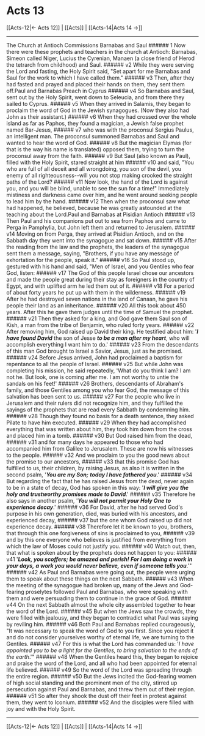 # Acts 13

[[Acts-12|← Acts 12]] | [[Acts]] | [[Acts-14|Acts 14 →]]
***

The Church at Antioch Commissions Barnabas and Saul ###### 1 Now there were these prophets and teachers in the church at Antioch: Barnabas, Simeon called Niger, Lucius the Cyrenian, Manaen (a close friend of Herod the tetrarch from childhood) and Saul. ###### v2 While they were serving the Lord and fasting, the Holy Spirit said, "Set apart for me Barnabas and Saul for the work to which I have called them." ###### v3 Then, after they had fasted and prayed and placed their hands on them, they sent them off.Paul and Barnabas Preach in Cyprus ###### v4 So Barnabas and Saul, sent out by the Holy Spirit, went down to Seleucia, and from there they sailed to Cyprus. ###### v5 When they arrived in Salamis, they began to proclaim the word of God in the Jewish synagogues. (Now they also had John as their assistant.) ###### v6 When they had crossed over the whole island as far as Paphos, they found a magician, a Jewish false prophet named Bar-Jesus, ###### v7 who was with the proconsul Sergius Paulus, an intelligent man. The proconsul summoned Barnabas and Saul and wanted to hear the word of God. ###### v8 But the magician Elymas (for that is the way his name is translated) opposed them, trying to turn the proconsul away from the faith. ###### v9 But Saul (also known as Paul), filled with the Holy Spirit, stared straight at him ###### v10 and said, "You who are full of all deceit and all wrongdoing, you son of the devil, you enemy of all righteousness--will you not stop making crooked the straight paths of the Lord? ###### v11 Now look, the hand of the Lord is against you, and you will be blind, unable to see the sun for a time!" Immediately mistiness and darkness came over him, and he went around seeking people to lead him by the hand. ###### v12 Then when the proconsul saw what had happened, he believed, because he was greatly astounded at the teaching about the Lord.Paul and Barnabas at Pisidian Antioch ###### v13 Then Paul and his companions put out to sea from Paphos and came to Perga in Pamphylia, but John left them and returned to Jerusalem. ###### v14 Moving on from Perga, they arrived at Pisidian Antioch, and on the Sabbath day they went into the synagogue and sat down. ###### v15 After the reading from the law and the prophets, the leaders of the synagogue sent them a message, saying, "Brothers, if you have any message of exhortation for the people, speak it." ###### v16 So Paul stood up, gestured with his hand and said, "Men of Israel, and you Gentiles who fear God, listen: ###### v17 The God of this people Israel chose our ancestors and made the people great during their stay as foreigners in the country of Egypt, and with uplifted arm he led them out of it. ###### v18 For a period of about forty years he put up with them in the wilderness. ###### v19 After he had destroyed seven nations in the land of Canaan, he gave his people their land as an inheritance. ###### v20 All this took about 450 years. After this he gave them judges until the time of Samuel the prophet. ###### v21 Then they asked for a king, and God gave them Saul son of Kish, a man from the tribe of Benjamin, who ruled forty years. ###### v22 After removing him, God raised up David their king. He testified about him: '**_I have found David_** the son of Jesse **_to be a man after my heart_**, who will accomplish everything I want him to do.' ###### v23 From the descendants of this man God brought to Israel a Savior, Jesus, just as he promised. ###### v24 Before Jesus arrived, John had proclaimed a baptism for repentance to all the people of Israel. ###### v25 But while John was completing his mission, he said repeatedly, 'What do you think I am? I am not he. But look, one is coming after me. I am not worthy to untie the sandals on his feet!' ###### v26 Brothers, descendants of Abraham's family, and those Gentiles among you who fear God, the message of this salvation has been sent to us. ###### v27 For the people who live in Jerusalem and their rulers did not recognize him, and they fulfilled the sayings of the prophets that are read every Sabbath by condemning him. ###### v28 Though they found no basis for a death sentence, they asked Pilate to have him executed. ###### v29 When they had accomplished everything that was written about him, they took him down from the cross and placed him in a tomb. ###### v30 But God raised him from the dead, ###### v31 and for many days he appeared to those who had accompanied him from Galilee to Jerusalem. These are now his witnesses to the people. ###### v32 And we proclaim to you the good news about the promise to our ancestors, ###### v33 that this promise God has fulfilled to us, their children, by raising Jesus, as also it is written in the second psalm, '**_You are my Son;_** **_today_ _I have fathered you_**.' ###### v34 But regarding the fact that he has raised Jesus from the dead, never again to be in a state of decay, God has spoken in this way: '**_I will give you_** **_the holy and trustworthy promises_** **_made to David_**.' ###### v35 Therefore he also says in another psalm, '**_You will not permit your Holy One_** **_to experience_** **_decay_**.' ###### v36 For David, after he had served God's purpose in his own generation, died, was buried with his ancestors, and experienced decay, ###### v37 but the one whom God raised up did not experience decay. ###### v38 Therefore let it be known to you, brothers, that through this one forgiveness of sins is proclaimed to you, ###### v39 and by this one everyone who believes is justified from everything from which the law of Moses could not justify you. ###### v40 Watch out, then, that what is spoken about by the prophets does not happen to you: ###### v41 '**_Look, you scoffers; be amazed and perish!_** **_For I am doing a work in your days,_** **_a work you would never believe, even if someone tells you_**.'" ###### v42 As Paul and Barnabas were going out, the people were urging them to speak about these things on the next Sabbath. ###### v43 When the meeting of the synagogue had broken up, many of the Jews and God-fearing proselytes followed Paul and Barnabas, who were speaking with them and were persuading them to continue in the grace of God. ###### v44 On the next Sabbath almost the whole city assembled together to hear the word of the Lord. ###### v45 But when the Jews saw the crowds, they were filled with jealousy, and they began to contradict what Paul was saying by reviling him. ###### v46 Both Paul and Barnabas replied courageously, "It was necessary to speak the word of God to you first. Since you reject it and do not consider yourselves worthy of eternal life, we are turning to the Gentiles. ###### v47 For this is what the Lord has commanded us: '_I have appointed_ _you_ _to be a light_ _for_ _the Gentiles, to bring salvation_ _to_ _the ends of the earth_.'" ###### v48 When the Gentiles heard this, they began to rejoice and praise the word of the Lord, and all who had been appointed for eternal life believed. ###### v49 So the word of the Lord was spreading through the entire region. ###### v50 But the Jews incited the God-fearing women of high social standing and the prominent men of the city, stirred up persecution against Paul and Barnabas, and threw them out of their region. ###### v51 So after they shook the dust off their feet in protest against them, they went to Iconium. ###### v52 And the disciples were filled with joy and with the Holy Spirit.

***
[[Acts-12|← Acts 12]] | [[Acts]] | [[Acts-14|Acts 14 →]]
